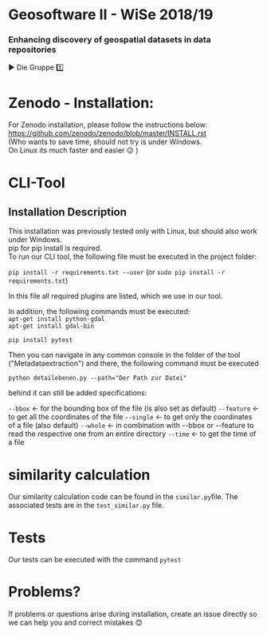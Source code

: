 # Geosoftware II - WiSe 2018/19
### Enhancing discovery of geospatial datasets in data repositories

:arrow_forward: Die Gruppe :one:   
# Zenodo - Installation:      
For Zenodo installation, please follow the instructions below: 
https://github.com/zenodo/zenodo/blob/master/INSTALL.rst   
(Who wants to save time, should not try is under Windows.   
 On Linux its much faster and easier :wink: )

# CLI-Tool   
## Installation Description   
This installation was previously tested only with Linux, but should also work under Windows.   
pip for pip install is required.   
To run our CLI tool, the following file must be executed in the project folder:   
   
`pip install -r requirements.txt --user` (or `sudo pip install -r requirements.txt`)   
   
In this file all required plugins are listed, which we use in our tool.      

In addition, the following commands must be executed:    
`apt-get install python-gdal`   
`apt-get install gdal-bin`   

`pip install pytest`   
      
Then you can navigate in any common console in the folder of the tool ("Metadataextraction") and
there, the following command must be executed   

`python detailebenen.py --path="Der Path zur Datei"`

behind it can still be added specifications:

`--bbox` &larr; for the bounding box of the file (is also set as default)
`--feature` &larr; to get all the coordinates of the file
`--single` &larr; to get only the coordinates of a file (also default)
`--whole` &larr; in combination with --bbox or --feature to read the respective one from an entire directory
`--time` &larr; to get the time of a file

# similarity calculation

Our similarity calculation code can be found in the `similar.py`file.
The associated tests are in the `test_similar.py` file.

# Tests

Our tests can be executed with the command `pytest`    

# Problems?
If problems or questions arise during installation, create an issue directly so we can help you and correct mistakes :blush:

